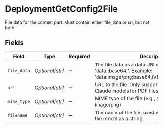 # DeploymentGetConfig2File

File data for the content part. Must contain either file_data or uri, but not both.


## Fields

| Field                                                                                                                                                   | Type                                                                                                                                                    | Required                                                                                                                                                | Description                                                                                                                                             |
| ------------------------------------------------------------------------------------------------------------------------------------------------------- | ------------------------------------------------------------------------------------------------------------------------------------------------------- | ------------------------------------------------------------------------------------------------------------------------------------------------------- | ------------------------------------------------------------------------------------------------------------------------------------------------------- |
| `file_data`                                                                                                                                             | *Optional[str]*                                                                                                                                         | :heavy_minus_sign:                                                                                                                                      | The file data as a data URI string in the format 'data:<mime-type>;base64,<base64-encoded-data>'. Example: 'data:image/png;base64,iVBORw0KGgoAAAANS...' |
| `uri`                                                                                                                                                   | *Optional[str]*                                                                                                                                         | :heavy_minus_sign:                                                                                                                                      | URL to the file. Only supported by Anthropic Claude models for PDF files.                                                                               |
| `mime_type`                                                                                                                                             | *Optional[str]*                                                                                                                                         | :heavy_minus_sign:                                                                                                                                      | MIME type of the file (e.g., application/pdf, image/png)                                                                                                |
| `filename`                                                                                                                                              | *Optional[str]*                                                                                                                                         | :heavy_minus_sign:                                                                                                                                      | The name of the file, used when passing the file to the model as a string.                                                                              |